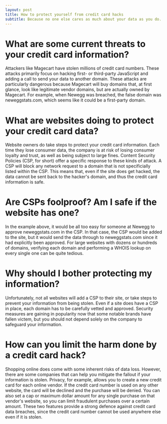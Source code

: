 ```yaml
---
layout: post
title: How to protect yourself from credit card hacks
subtitle: Because no one else cares as much about your data as you do.
---
```

# What are some current threats to your credit card information?
Attackers like Magecart have stolen millions of credit card numbers. These attacks primarily focus on hacking first- or third-party JavaScript and adding a call to send your data to another domain. These attacks are particularly dangerous because Magecart will buy domains that, at first glance, look like legitimate vendor domains, but are actually owned by Magecart. For example, when Newegg was breached, the false domain was neweggstats.com, which seems like it could be a first-party domain. 

# What are websites doing to protect your credit card data?
Website owners do take steps to protect your credit card information. Each time they lose consumer data, the company is at risk of losing consumer loyalty and trust, as well as being subject to large fines. Content Security Policies (CSP, for short) offer a specific response to these kinds of attack. A CSP will block any network request to a domain that is not specificially listed within the CSP. This means that, even if the site does get hacked, the data cannot be sent back to the hacker's domain, and thus the credit card information is safe. 

# Are CSPs foolproof? Am I safe if the website has one? 
In the example above, it would be all too easy for someone at Newegg to approve neweggstats.com in the CSP. In that case, the CSP would be added to the site, but it would send the data through to neweggstats.com since it had explicitly been approved. For large websites with dozens or hundreds of domains, verifying each domain and performing a WHOIS lookup on every single one can be quite tedious.

# Why should I bother protecting my information? 
Unfortunately, not all websites will add a CSP to their site, or take steps to prevent your information from being stolen. Even if a site does have a CSP in place, each domain has to be carefully vetted and approved. Security measures are gaining in popularity now that some notable brands have fallen victem, but you should not depend solely on the company to safeguard your information. 

# How can you limit the harm done by a credit card hack?
Shopping online does come with some inherent risks of data loss. However, there are some companies that can help you mitigate the fallout if your information is stolen. Privacy, for example, allows you to create a new credit card for each online vendor. If the credit card number is used on any other website, the card will be declined and the purchase will be denied. You can also set a cap or maximum dollar amount for any single purchase on that vendor's website, so you can limit fraudulent purchases over a certain amount. These two features provide a strong defence against credit card data breaches, since the credit card number cannot be used anywhere else even if it is stolen. 
